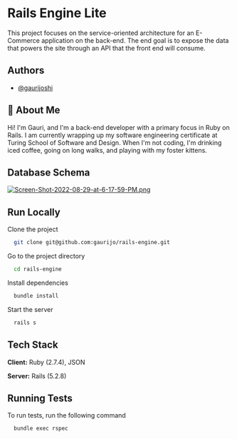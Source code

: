 
# Rails Engine Lite

This project focuses on the service-oriented architecture for an E-Commerce application on the back-end. The end goal is to expose the data that powers the site through an API that the front end will consume.

## Authors

- [@gaurijoshi](https://www.github.com/gaurijo)


## 🚀 About Me
Hi! I'm Gauri, and I'm a back-end developer with a primary focus in Ruby on Rails. I am currently wrapping up my software engineering certificate at Turing School of Software and Design. When I'm not coding, I'm drinking iced coffee, going on long walks, and playing with my foster kittens. 


## Database Schema
[![Screen-Shot-2022-08-29-at-6-17-59-PM.png](https://i.postimg.cc/526XFwyD/Screen-Shot-2022-08-29-at-6-17-59-PM.png)](https://postimg.cc/Hr1Yq8Qt)

## Run Locally
Clone the project

```bash
  git clone git@github.com:gaurijo/rails-engine.git
```

Go to the project directory

```bash
  cd rails-engine
```

Install dependencies

```bash
  bundle install
```

Start the server

```bash
  rails s 
```


## Tech Stack

**Client:** Ruby (2.7.4), JSON

**Server:** Rails (5.2.8)


## Running Tests

To run tests, run the following command

```bash
  bundle exec rspec
```

